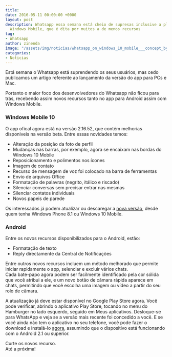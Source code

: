 ```yaml
---
title: 
date: 2016-05-11 00:00:00 +0000
layout: post
description: Whatsapp essa semana está cheio de supresas inclusive a plataforma do
  Windows Mobile, que é dita por muitos a de menos recursos
tag:
- Whatsapp
author: zinenda
image: "/assets/img/noticias/whatsapp_on_windows_10_mobile___concept_by_bannax1994-d8w982a.jpg"
categories:
- Noticias
---
```


Está semana o Whatsapp está suprendendo os seus usuários, mas cedo publicamos um artigo referente ao lançamento da versão do app para PCs e Mac.

Portanto o maior foco dos desenvolvedores do Whatsapp não ficou para trás, recebendo assim novos recursos tanto no app para Android assim com Windows Mobile.

### Windows Mobile 10

O app ofical agora está na versão 2.16.52, que contém melhorias disponiveis na versão beta.
Entre essas novidades temos:

- Alteração da posição da foto de perfil
- Mudanças nas barras, por exemplo, agora se encaixam nas bordas do Windows 10 Mobile
- Reposicionamento e polimentos nos ícones
- Imagem de contato
- Recurso de mensagem de voz foi colocado na barra de ferramentas
- Envio de arquivos Office
- Formatação de palavras (negrito, itálico e riscado)
- Silenciar conversas sem precisar entrar nas mesmas
- Silenciar contatos individuais
- Novos papeis de parede

Os interessados já podem atualizar ou descaregar a [nova versão](https://www.microsoft.com/pt-br/store/apps/whatsapp/9wzdncrdfwbs), desde quem tenha Windows Phone 8.1 ou Windows 10 Mobile.

### Android

Entre os novos recursos disponibilizados para o Android, estão:

- Formatação de texto
- Reply directamente da Central de Notificações

Entre outros novos recursos incluem um método melhorado que permite iniciar rapidamente o app, selenciar e excluir vários chats. <br>
Cada bate-papo agora podem ser facilmente identificado pela cor sólida que você atribui a ele, e um novo botão de câmara rápida aparece em chats, permitindo que você escolha uma imagem ou vídeo a partir do seu rolo de câmara.

A atualização já deve estar disponível no Google Play Store agora. 
Você pode verificar, abrindo o aplicativo Play Store, tocando no menu do Hamburger no lado esquerdo, seguido em Meus aplicativos. 
Desloque-se para WhatsApp e veja se a versão mais recente foi concedido a você. 
E se você ainda não tem o aplicativo no seu telefone, você pode fazer o download e instalá-lo [agora](https://play.google.com/store/apps/details?id=com.whatsapp&hl=en), assumindo que o dispositivo está funcionando com o Android 2.1 ou superior.

Curte os novos recurso. <br>
Até a próxima!